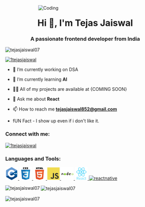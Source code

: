 <img align="right" alt="Coding" width="400" src="https://cdn.dribbble.com/users/1162077/screenshots/3848914/programmer.gif">
 <h1 align="center">Hi 👋, I'm Tejas Jaiswal</h1>
<h3 align="center">A passionate frontend developer from India</h3>

<p align="left"> <img src="https://komarev.com/ghpvc/?username=tejasjaiswal07&label=Profile%20views&color=0e75b6&style=flat" alt="tejasjaiswal07" /> </p>

<p align="left"> <a href="https://twitter.com/1tejasjaiswal" target="__blank"><img src="https://img.shields.io/twitter/follow/1tejasjaiswal?logo=twitter&style=for-the-badge" alt="1tejasjaiswal" /></a> </p>

- 🔭 I’m currently working on DSA

- 🌱 I’m currently learning **AI**

- 👨‍💻 All of my projects are available at {COMING SOON}

- 💬 Ask me about **React**

- 📫 How to reach me **tejasjaiswal852@gmail.com**

- fUN Fact - I show up even if i don't like it.


<h3 align="left">Connect with me:</h3>
<p align="left">
<a href="https://twitter.com/1tejasjaiswal" target="blank"><img align="center" src="https://raw.githubusercontent.com/rahuldkjain/github-profile-readme-generator/master/src/images/icons/Social/twitter.svg" alt="1tejasjaiswal" height="30" width="40" /></a>
</p>

<h3 align="left">Languages and Tools:</h3>
<p align="left"> <a href="https://www.w3schools.com/cpp/" target="_blank" rel="noreferrer"> <img src="https://raw.githubusercontent.com/devicons/devicon/master/icons/cplusplus/cplusplus-original.svg" alt="cplusplus" width="40" height="40"/> </a> <a href="https://www.w3schools.com/css/" target="_blank" rel="noreferrer"> <img src="https://raw.githubusercontent.com/devicons/devicon/master/icons/css3/css3-original-wordmark.svg" alt="css3" width="40" height="40"/> </a> <a href="https://www.w3.org/html/" target="_blank" rel="noreferrer"> <img src="https://raw.githubusercontent.com/devicons/devicon/master/icons/html5/html5-original-wordmark.svg" alt="html5" width="40" height="40"/> </a> <a href="https://developer.mozilla.org/en-US/docs/Web/JavaScript" target="_blank" rel="noreferrer"> <img src="https://raw.githubusercontent.com/devicons/devicon/master/icons/javascript/javascript-original.svg" alt="javascript" width="40" height="40"/> </a> <a href="https://nodejs.org" target="_blank" rel="noreferrer"> <img src="https://raw.githubusercontent.com/devicons/devicon/master/icons/nodejs/nodejs-original-wordmark.svg" alt="nodejs" width="40" height="40"/> </a> <a href="https://reactjs.org/" target="_blank" rel="noreferrer"> <img src="https://raw.githubusercontent.com/devicons/devicon/master/icons/react/react-original-wordmark.svg" alt="react" width="40" height="40"/> </a> <a href="https://reactnative.dev/" target="_blank" rel="noreferrer"> <img src="https://reactnative.dev/img/header_logo.svg" alt="reactnative" width="40" height="40"/> </a> </p>

<p><img align="left" src="https://github-readme-stats.vercel.app/api/top-langs?username=tejasjaiswal07&show_icons=true&locale=en&layout=compact" alt="tejasjaiswal07" /></p>

<p>&nbsp;<img align="center" src="https://github-readme-stats.vercel.app/api?username=tejasjaiswal07&show_icons=true&locale=en" alt="tejasjaiswal07" /></p>

<p><img align="center" src="https://github-readme-streak-stats.herokuapp.com/?user=tejasjaiswal07&" alt="tejasjaiswal07" /></p>
